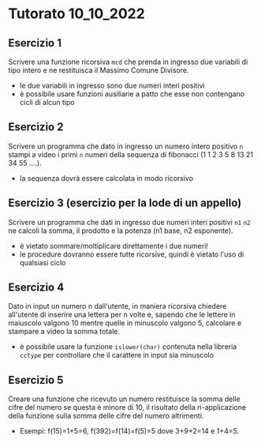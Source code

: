 # Tutorato 10_10_2022

## Esercizio 1

Scrivere una funzione ricorsiva `mcd` che prenda in ingresso due variabili di tipo intero e ne restituisca il Massimo Comune Divisore.
 - le due variabili in ingresso sono due numeri interi positivi
 - è possibile usare funzioni ausiliarie a patto che esse non contengano cicli di alcun tipo

## Esercizio 2

Scrivere un programma che dato in ingresso un numero intero positivo `n` stampi a video i primi 
`n` numeri della sequenza di fibonacci (1 1 2 3 5 8 13 21 34 55 ....).
 - la sequenza dovrà essere calcolata in modo ricorsivo

## Esercizio 3 (esercizio per la lode di un appello)

Scrivere un programma che dati in ingresso due numeri interi positivi `n1` `n2` ne calcoli la somma, il prodotto e la potenza (n1 base, n2 esponente).
 - è vietato sommare/moltiplicare direttamente i due numeri!
 - le procedure dovranno essere tutte ricorsive, quindi è vietato l'uso di qualsiasi ciclo

## Esercizio 4
Dato in input un numero n dall'utente, in maniera ricorsiva chiedere all'utente di inserire una lettera per n volte e, sapendo che le lettere in maiuscolo valgono 10 mentre quelle in minuscolo valgono 5, calcolare e stampare a video la somma totale.
 - è possibile usare la funzione `islower(char)` contenuta nella libreria `cctype` per controllare che il carattere in input sia minuscolo

## Esercizio 5
Creare una funzione che ricevuto un numero restituisce la somma delle cifre del numero 
se questa è minore di 10, il risultato della ri-applicazione della funzione sulla somma 
delle cifre del numero altrimenti.

- Esempi: f(15)=1+5=6, f(392)=f(14)=f(5)=5 dove 3+9+2=14 e 1+4=5.